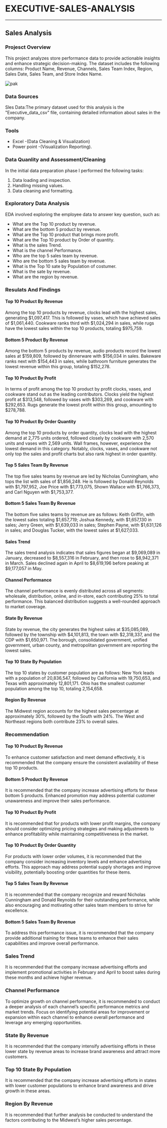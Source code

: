 # EXECUTIVE-SALES-ANALYSIS

---

## Sales Analysis 

### Projesct Overview 

This project analyzes store performance data to provide actionable insights and enhance strategic decision-making. The dataset includes the following columns: Product Name, Revenue, Channels, Sales Team Index, Region, Sales Date, Sales Team, and Store Index Name.

![pak](https://github.com/user-attachments/assets/53d25bcd-06ef-4fac-be35-93d0f301b297)

### Data Sources

Sles Data:The primary dataset used for this analysis is the "Executive_data_csv" file, containing detailed information about sales in the company.

### Tools

- Excel -(Data Cleaning & Visualization)
- Power point -(Visualization Reporting).

### Data Quanlity and Assessment/Cleaning

In the initial data preparation phase I performed the following tasks:
1. Data loading and inspection.
2. Handling missing values.
3. Data cleaning and formatting.

### Exploratory Data Analysis 

EDA involved exploring the employee data to answer key question, such as:

- What are the Top 10 product by revenue.
- What are the bottom 5 product by revenue.
- What are the Top 10 product that brings more profit.
- What are the Top 10 product by Order of quantity.
- What is the sales Trend.
- What is the channel Performance.
- Who are the top 5 sales team by revenue.
- Who are the bottom 5 sales team by revenue.
- What is the Top 10 sate by Population of costumer.
- What is the sate by revenue.
- What are the region by revenue.

### Resulats And Findings 

#### Top 10 Product By Revenue 

Among the top 10 products by revenue, clocks lead with the highest sales, generating $1,097,417. This is followed by vases, which have achieved sales of $1,061,440. Cookware ranks third with $1,024,294 in sales, while rugs have the lowest sales within the top 10 products, totaling $975,759.

#### Bottom 5 Product By Revenue 

Among the bottom 5 products by revenue, audio products record the lowest sales at $159,809, followed by dinnerware with $156,034 in sales. Bakeware ranks next with $154,443 in sales, while bathroom furniture generates the lowest revenue within this group, totaling $152,278.

#### Top 10 Product By Profit 

In terms of profit among the top 10 product by profit  clocks, vases, and cookware stand out as the leading contributors. Clocks yield the highest profit at $313,548, followed by vases with $303,269, and cookware with $292,653. Rugs generate the lowest profit within this group, amounting to $278,788.

#### Top 10 Product By Order Quantity 

Among the top 10 products by order quantity, clocks lead with the highest demand at 2,775 units ordered, followed closely by cookware with 2,570 units and vases with 2,569 units. Wall frames, however, experience the lowest demand in this category. Notably, clocks, vases, and cookware not only top the sales and profit charts but also rank highest in order quantity.

#### Top 5 Sales Team By Revenue 

The top five sales teams by revenue are led by Nicholas Cunningham, who tops the list with sales of $1,856,248. He is followed by Donald Reynolds with $1,797,952, Joe Price with $1,773,075, Shown Wallace with $1,766,373, and Carl Nguyen with $1,753,377. 

#### Bottom 5 Sales Team By Revenue 

The bottom five sales teams by revenue are as follows: Keith Griffin, with the lowest sales totaling $1,657,719; Joshua Kennedy, with $1,657,130 in sales; Jerry Green, with $1,639,033 in sales; Stephen Payne, with $1,631,126 in sales; and Douglas Tucker, with the lowest sales at $1,627,033.

#### Sales Trend 

The sales trend analysis indicates that sales figures began at $9,069,089 in January, decreased to $8,557,316 in February, and then rose to $8,942,371 in March. Sales declined again in April to $8,619,196 before peaking at $9,177,057 in May.

#### Channel Performance 

The channel performance is evenly distributed across all segments: wholesale, distribution, online, and in-store, each contributing 25% to total performance. This balanced distribution suggests a well-rounded approach to market coverage.

#### State By Revenue 

State by revenue, the city generates the highest sales at $35,085,089, followed by the township with $4,101,813, the town with $2,318,337, and the CDP with $1,650,971. The borough, consolidated government, unified government, urban county, and metropolitan government are reporting the lowest sales.

#### Top 10 State By Population 

The top 10 states by customer population are as follows: New York leads with a population of 20,836,547, followed by California with 19,750,653, and Texas with approximately 12,801,171. Ohio has the smallest customer population among the top 10, totaling 2,154,658.

#### Region By Revenue 

The Midwest region accounts for the highest sales percentage at approximately 30%, followed by the South with 24%. The West and Northeast regions both contribute 23% to overall sales. 

### Recommendation

#### Top 10 Product By Revenue 

To enhance customer satisfaction and meet demand effectively, it is recommended that the company ensure the consistent availability of these top 10 products.

#### Bottom 5 Product By Revenue

It is recommended that the company increase advertising efforts for these bottom 5 products. Enhanced promotion may address potential customer unawareness and improve their sales performance.

#### Top 10 Product By Profit 

It is recommended that for products with lower profit margins, the company should consider optimizing pricing strategies and making adjustments to enhance profitability while maintaining competitiveness in the market.

#### Top 10 Product By Order Quantity 

For products with lower order volumes, it is recommended that the company consider increasing inventory levels and enhance advertising efforts. This approach may address potential supply shortages and improve visibility, potentially boosting order quantities for these items.

#### Top 5 Sales Team By Revenue 

It is recommended that the company recognize and reward Nicholas Cunningham and Donald Reynolds for their outstanding performance, while also encouraging and motivating other sales team members to strive for excellence.

#### Bottom 5 Sales Team By Revenue 

To address this performance issue, it is recommended that the company provide additional training for these teams to enhance their sales capabilities and improve overall performance.

### Sales Trend 

It is recommended that the company increase advertising efforts and implement promotional activities in February and April to boost sales during these months and achieve higher revenue.

### Channel Performance 

To optimize growth on channel performance, it is recommended to conduct a deeper analysis of each channel’s specific performance metrics and market trends. Focus on identifying potential areas for improvement or expansion within each channel to enhance overall performance and leverage any emerging opportunities.

### State By Revenue 

It is recommended that the company intensify advertising efforts in these lower state by revenue areas to increase brand awareness and attract more customers.

### Top 10 State By Population

It is recommended that the company increase advertising efforts in states with lower customer populations to enhance brand awareness and drive growth in these areas.

### Region By Revenue 

It is recommended that further analysis be conducted to understand the factors contributing to the Midwest’s higher sales percentage.











































